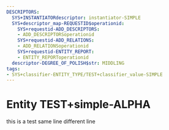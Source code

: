 ```yaml
---
DESCRIPTORS:
  SYS+INSTANTIATORdescriptor: instantiator-SIMPLE
  SYS+descriptor_map-REQUESTID$operationid:
    SYS+requestid-ADD_DESCRIPTORS:
    - ADD_DESCRIPTORSoperationid
    SYS+requestid-ADD_RELATIONS:
    - ADD_RELATIONSoperationid
    SYS+requestid-ENTITY_REPORT:
    - ENTITY_REPORToperationid
  descriptor-DEGREE_OF_POLISH$str: MIDDLING
tags:
- SYS+classifier-ENTITY_TYPE/TEST+classifier_value-SIMPLE
---
```

# Entity TEST+simple-ALPHA

this is a test same line 
different line
